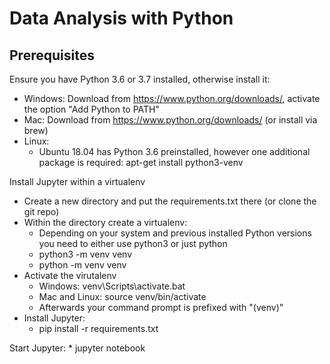 # Data Analysis with Python

## Prerequisites

Ensure you have Python 3.6 or 3.7 installed, otherwise install it:
* Windows: Download from https://www.python.org/downloads/, activate the
option "Add Python to PATH"
* Mac: Download from https://www.python.org/downloads/ (or install via brew)
* Linux:
    * Ubuntu 18.04 has Python 3.6 preinstalled, however one additional
package is required: apt-get install python3-venv

Install Jupyter within a virtualenv
* Create a new directory and put the requirements.txt there (or clone
the git repo)
* Within the directory create a virtualenv:
    * Depending on your system and previous installed Python versions
you need to either use python3 or just python
    * python3 -m venv venv
    * python -m venv venv
* Activate the virutalenv
    * Windows: venv\Scripts\activate.bat
    * Mac and Linux: source venv/bin/activate
    * Afterwards your command prompt is prefixed with "(venv)"
* Install Jupyter:
    * pip install -r requirements.txt

Start Jupyter:
    * jupyter notebook
